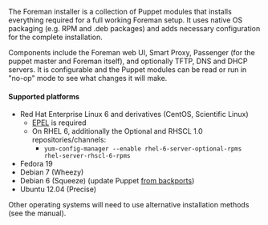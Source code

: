 
The Foreman installer is a collection of Puppet modules that installs everything required for a full working Foreman setup.  It uses native OS packaging (e.g. RPM and .deb packages) and adds necessary configuration for the complete installation.

Components include the Foreman web UI, Smart Proxy, Passenger (for the puppet master and Foreman itself), and optionally TFTP, DNS and DHCP servers.  It is configurable and the Puppet modules can be read or run in "no-op" mode to see what changes it will make.

#### Supported platforms
* Red Hat Enterprise Linux 6 and derivatives (CentOS, Scientific Linux)
  * [EPEL](http://fedoraproject.org/wiki/EPEL/FAQ#How_can_I_install_the_packages_from_the_EPEL_software_repository.3F) is required
  * On RHEL 6, additionally the Optional and RHSCL 1.0 repositories/channels:
    * `yum-config-manager --enable rhel-6-server-optional-rpms rhel-server-rhscl-6-rpms`
* Fedora 19
* Debian 7 (Wheezy)
* Debian 6 (Squeeze) (update Puppet [from backports](http://backports.debian.org/Instructions/))
* Ubuntu 12.04 (Precise)

Other operating systems will need to use alternative installation methods (see the manual).
